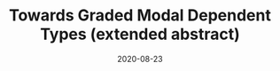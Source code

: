 ---
type: abstract
authors:
  - Benjamin Moon
  - Harley Eades III
  - Dominic Orchard
title: "Towards Graded Modal Dependent Types (extended abstract)"
date: 2020-08-23
resource:
  type: pdf
  pdf-url: "https://granule-project.github.io/papers/towards-graded-modal-dependent-types.pdf"
---